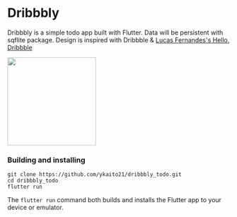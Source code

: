 # Dribbbly

Dribbbly is a simple todo app built with Flutter. Data will be persistent with sqflite package. Design is inspired with Dribbble & [Lucas Fernandes's Hello, Dribbble](https://dribbble.com/shots/5788100-Hello-Dribbble)

<img src="gif/dribbbly.gif" width="200">


### Building and installing

```
git clone https://github.com/ykaito21/dribbbly_todo.git
cd dribbbly_todo
flutter run
```
The `flutter run` command both builds and installs the Flutter app to your device or emulator.
